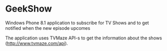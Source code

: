 # GeekShow
Windows Phone 8.1 application to subscribe for TV Shows and to get notified when the new episode upcomes

The application uses TVMaze API-s to get the information about the shows (http://www.tvmaze.com/api).

